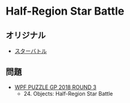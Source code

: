 # Half-Region Star Battle

## オリジナル
- [スターバトル](starbattle.md)

## 問題
- [WPF PUZZLE GP 2018 ROUND 3](../questions/wpfpgp2018-3.md)
	- 24\. Objects: Half-Region Star Battle
